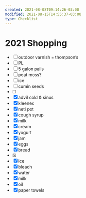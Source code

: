 ```yaml
---
created: 2021-08-08T09:14:26-03:00
modified: 2021-08-15T14:55:37-03:00
type: Checklist
---
```


# 2021 Shopping

- [ ] outdoor varnish = thompson’s 
- [ ] PL
- [ ] 5 galon pails
- [ ] peat moss?
- [ ] ice
- [ ] cumin seeds
- [ ] 
- [x] advil cold & sinus
- [x] kleenex
- [x] neti pot
- [x] cough syrup 
- [x] milk
- [x] cream
- [x] yogurt
- [x] jam
- [x] eggs 
- [x] bread
- [x] 
- [x] ice
- [x] bleach 
- [x] water
- [x] milk
- [x] oil
- [x] paper towels
